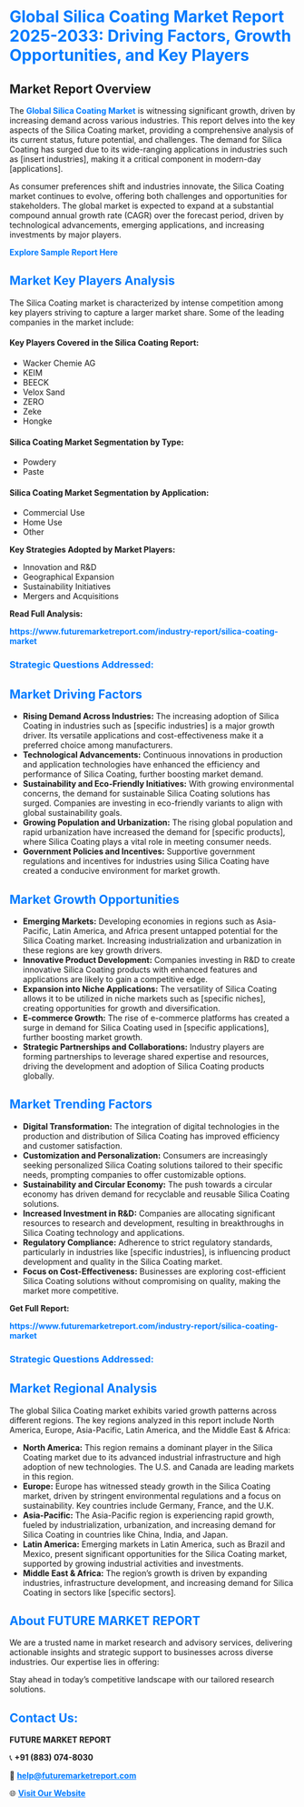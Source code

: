 <h1 style="color: #007BFF;">Global Silica Coating Market Report 2025-2033: Driving Factors, Growth Opportunities, and Key Players</h1>

<section id="overview">
<h2>Market Report Overview</h2>
<p>The <a href="https://www.futuremarketreport.com/industry-report/silica-coating-market" style="color: #007BFF; text-decoration: none;"><strong>Global Silica Coating Market</strong></a> is witnessing significant growth, driven by increasing demand across various industries. This report delves into the key aspects of the Silica Coating market, providing a comprehensive analysis of its current status, future potential, and challenges. The demand for Silica Coating has surged due to its wide-ranging applications in industries such as [insert industries], making it a critical component in modern-day [applications].</p>
<p>As consumer preferences shift and industries innovate, the Silica Coating market continues to evolve, offering both challenges and opportunities for stakeholders. The global market is expected to expand at a substantial compound annual growth rate (CAGR) over the forecast period, driven by technological advancements, emerging applications, and increasing investments by major players.</p>
</section>

<section id="overview">
<p><a href="https://www.futuremarketreport.com/request-sample/reportId=35078" style="color: #007BFF; text-decoration: none;"><strong>Explore Sample Report Here</strong></a></p>
</section>

<section id="key-players">
<h2 style="color: #007BFF;">Market Key Players Analysis</h2>
<p>The Silica Coating market is characterized by intense competition among key players striving to capture a larger market share. Some of the leading companies in the market include:</p>
<h4>Key Players Covered in the Silica Coating Report:</h4>
<ul><li>Wacker Chemie AG</li><li>KEIM</li><li>BEECK</li><li>Velox Sand</li><li>ZERO</li><li>Zeke</li><li>Hongke</li></ul>
<h4>Silica Coating Market Segmentation by Type:</h4>
<ul><li>Powdery</li><li>Paste</li></ul>

<h4>Silica Coating Market Segmentation by Application:</h4>
<ul><li>Commercial Use</li><li>Home Use</li><li>Other</li></ul>
<p><strong>Key Strategies Adopted by Market Players:</strong></p>
<ul>
<li>Innovation and R&D</li>
<li>Geographical Expansion</li>
<li>Sustainability Initiatives</li>
<li>Mergers and Acquisitions</li>
</ul>
</section>

<section>
<p><strong>Read Full Analysis: </strong></p><a href="https://www.futuremarketreport.com/industry-report/silica-coating-market" style="color: #007BFF; text-decoration: none;"><strong>https://www.futuremarketreport.com/industry-report/silica-coating-market</strong></a>
<h3 style="color: #007BFF;">Strategic Questions Addressed:</h3>
</section>

<section id="driving-factors">
<h2 style="color: #007BFF;">Market Driving Factors</h2>
<ul>
<li><strong>Rising Demand Across Industries:</strong> The increasing adoption of Silica Coating in industries such as [specific industries] is a major growth driver. Its versatile applications and cost-effectiveness make it a preferred choice among manufacturers.</li>
<li><strong>Technological Advancements:</strong> Continuous innovations in production and application technologies have enhanced the efficiency and performance of Silica Coating, further boosting market demand.</li>
<li><strong>Sustainability and Eco-Friendly Initiatives:</strong> With growing environmental concerns, the demand for sustainable Silica Coating solutions has surged. Companies are investing in eco-friendly variants to align with global sustainability goals.</li>
<li><strong>Growing Population and Urbanization:</strong> The rising global population and rapid urbanization have increased the demand for [specific products], where Silica Coating plays a vital role in meeting consumer needs.</li>
<li><strong>Government Policies and Incentives:</strong> Supportive government regulations and incentives for industries using Silica Coating have created a conducive environment for market growth.</li>
</ul>
</section>

<section id="growth-opportunities">
<h2 style="color: #007BFF;">Market Growth Opportunities</h2>
<ul>
<li><strong>Emerging Markets:</strong> Developing economies in regions such as Asia-Pacific, Latin America, and Africa present untapped potential for the Silica Coating market. Increasing industrialization and urbanization in these regions are key growth drivers.</li>
<li><strong>Innovative Product Development:</strong> Companies investing in R&D to create innovative Silica Coating products with enhanced features and applications are likely to gain a competitive edge.</li>
<li><strong>Expansion into Niche Applications:</strong> The versatility of Silica Coating allows it to be utilized in niche markets such as [specific niches], creating opportunities for growth and diversification.</li>
<li><strong>E-commerce Growth:</strong> The rise of e-commerce platforms has created a surge in demand for Silica Coating used in [specific applications], further boosting market growth.</li>
<li><strong>Strategic Partnerships and Collaborations:</strong> Industry players are forming partnerships to leverage shared expertise and resources, driving the development and adoption of Silica Coating products globally.</li>
</ul>
</section>

<section id="trending-factors">
<h2 style="color: #007BFF;">Market Trending Factors</h2>
<ul>
<li><strong>Digital Transformation:</strong> The integration of digital technologies in the production and distribution of Silica Coating has improved efficiency and customer satisfaction.</li>
<li><strong>Customization and Personalization:</strong> Consumers are increasingly seeking personalized Silica Coating solutions tailored to their specific needs, prompting companies to offer customizable options.</li>
<li><strong>Sustainability and Circular Economy:</strong> The push towards a circular economy has driven demand for recyclable and reusable Silica Coating solutions.</li>
<li><strong>Increased Investment in R&D:</strong> Companies are allocating significant resources to research and development, resulting in breakthroughs in Silica Coating technology and applications.</li>
<li><strong>Regulatory Compliance:</strong> Adherence to strict regulatory standards, particularly in industries like [specific industries], is influencing product development and quality in the Silica Coating market.</li>
<li><strong>Focus on Cost-Effectiveness:</strong> Businesses are exploring cost-efficient Silica Coating solutions without compromising on quality, making the market more competitive.</li>
</ul>
</section>

<section>
<p><strong>Get Full Report: </strong></p><a href="https://www.futuremarketreport.com/industry-report/silica-coating-market" style="color: #007BFF; text-decoration: none;"><strong>https://www.futuremarketreport.com/industry-report/silica-coating-market</strong></a>
<h3 style="color: #007BFF;">Strategic Questions Addressed:</h3>
</section>


<section id="regional-analysis">
<h2 style="color: #007BFF;">Market Regional Analysis</h2>
<p>The global Silica Coating market exhibits varied growth patterns across different regions. The key regions analyzed in this report include North America, Europe, Asia-Pacific, Latin America, and the Middle East & Africa:</p>
<ul>
<li><strong>North America:</strong> This region remains a dominant player in the Silica Coating market due to its advanced industrial infrastructure and high adoption of new technologies. The U.S. and Canada are leading markets in this region.</li>
<li><strong>Europe:</strong> Europe has witnessed steady growth in the Silica Coating market, driven by stringent environmental regulations and a focus on sustainability. Key countries include Germany, France, and the U.K.</li>
<li><strong>Asia-Pacific:</strong> The Asia-Pacific region is experiencing rapid growth, fueled by industrialization, urbanization, and increasing demand for Silica Coating in countries like China, India, and Japan.</li>
<li><strong>Latin America:</strong> Emerging markets in Latin America, such as Brazil and Mexico, present significant opportunities for the Silica Coating market, supported by growing industrial activities and investments.</li>
<li><strong>Middle East & Africa:</strong> The region’s growth is driven by expanding industries, infrastructure development, and increasing demand for Silica Coating in sectors like [specific sectors].</li>
</ul>
</section>

<footer>
<h2 style="color: #007BFF;">About FUTURE MARKET REPORT</h2>
<p>We are a trusted name in market research and advisory services, delivering actionable insights and strategic support to businesses across diverse industries. Our expertise lies in offering:</p>

<p>Stay ahead in today’s competitive landscape with our tailored research solutions.</p>

<h2 style="color: #007BFF;">Contact Us:</h2>
<p><strong>FUTURE MARKET REPORT</strong></p>
<p>📞 <strong>+91 (883) 074-8030</strong></p>
<p>📧 <strong><a href="mailto:help@futuremarketreport.com" style="color: #007BFF;">help@futuremarketreport.com</a></strong></p>
<p>🌐 <strong><a href="https://www.futuremarketreport.com/" style="color: #007BFF;">Visit Our Website</a></strong></p>
</footer>